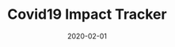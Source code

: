 ---
type: project
date: 2020-02-01
title: Covid19 Impact Tracker
description: Minimalistic and less apocalyptic covid19 live visualization with DeckGL and MapBoxGL
github: https://github.com/haxzie/stylefire
url: https://covid19.locale.ai
tags:
    - Vue
    - DeckGL
    - web
---
